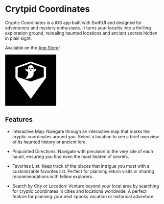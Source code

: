 # Crytpid Coordinates

Cryptic Coordinates is a iOS app built with SwiftUI and designed for adventurers and mystery enthusiasts. It turns your locality into a thrilling exploration ground, revealing haunted locations and ancient secrets hidden in plain sight. 

Available on the [App Store](https://apps.apple.com/us/app/cryptid-coordinates/id6478195420)!

![app logo](https://github.com/noahgiboney/cryptid-coordinates/blob/main/CryptidCoordinates/Assets.xcassets/AppIcon.appiconset/icon-83_5%402x.png)

## Features

- Interactive Map: Navigate through an interactive map that marks the cryptic coordinates around you. Select a location to see a brief overview of its haunted history or ancient lore.

- Pinpointed Directions: Navigate with precision to the very site of each haunt, ensuring you find even the most hidden of secrets.

- Favorites List: Keep track of the places that intrigue you most with a customizable favorites list. Perfect for planning return visits or sharing recommendations with fellow explorers.

- Search by City or Location: Venture beyond your local area by searching for cryptic coordinates in cities and locations worldwide. A perfect feature for planning your next spooky vacation or historical adventure.
